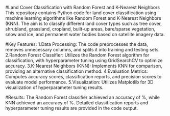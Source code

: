 #Land Cover Classification with Random Forest and K-Nearest Neighbors
This repository contains Python code for land cover classification using machine learning algorithms like Random Forest and K-Nearest Neighbors (KNN). The aim is to classify different land cover types such as tree cover, shrubland, grassland, cropland, built-up areas, bare/sparse vegetation, snow and ice, and permanent water bodies based on satellite imagery data.

#Key Features:
1.Data Processing: The code preprocesses the data, removes unnecessary columns, and splits it into training and testing sets.
2.Random Forest Classifier: Utilizes the Random Forest algorithm for classification, with hyperparameter tuning using GridSearchCV to optimize accuracy.
3.K-Nearest Neighbors (KNN): Implements KNN for comparison, providing an alternative classification method.
4.Evaluation Metrics: Computes accuracy scores, classification reports, and precision scores to evaluate model performance.
5.Visualization: Utilizes Matplotlib for 3D visualization of hyperparameter tuning results.

#Results:
The Random Forest classifier achieved an accuracy of %, while KNN achieved an accuracy of %. Detailed classification reports and hyperparameter tuning results are provided in the code output.


